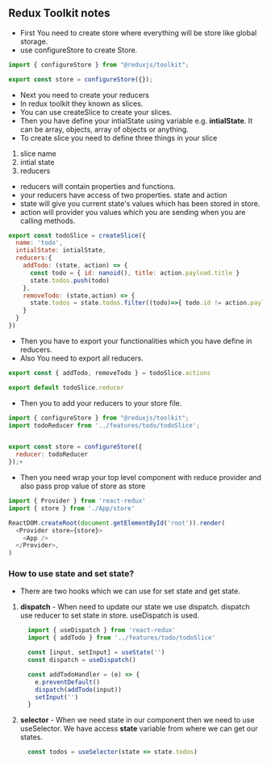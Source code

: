 ## Redux Toolkit notes

- First You need to create store where everything will be store like global storage.
- use configureStore to create Store.

```javascript
import { configureStore } from "@reduxjs/toolkit";

export const store = configureStore({});
```

- Next you need to create your reducers
- In redux toolkit they known as slices.
- You can use createSlice to create your slices.
- Then you have define your intialState using variable e.g. **intialState**. It can be array, objects, array of objects or anything.
- To create slice you need to define three things in your slice
 1. slice name 
 2. intial state
 3. reducers
- reducers will contain properties and functions.
- your reducers have access of two properties. state and action
- state will give you current state's values which has been stored in store.
- action will provider you values which you are sending when you are calling methods.


```javascript
export const todoSlice = createSlice({
  name: 'todo',
  intialState: intialState,
  reducers:{
    addTodo: (state, action) => {
      const todo = { id: nanoid(), title: action.payload.title }
      state.todos.push(todo)
    },
    removeTodo: (state,action) => {
      state.todos = state.todos.filter((todo)=>{ todo.id != action.payload.id })
    }
  }
})
```
- Then you have to export your functionalities which you have define in reducers.
- Also You need to export all reducers.

```javascript
export const { addTodo, removeTodo } = todoSlice.actions

export default todoSlice.reducer
```

- Then you to add your reducers to your store file.

```javascript
import { configureStore } from "@reduxjs/toolkit";
import todoReducer from '../features/todo/todoSlice';


export const store = configureStore({
  reducer: todoReducer
});+

```

- Then you need wrap your top level component with reduce provider and also pass prop value of store as store

```javascript
import { Provider } from 'react-redux'
import { store } from './App/store'

ReactDOM.createRoot(document.getElementById('root')).render(
  <Provider store={store}>
    <App />
  </Provider>,
)
```

### How to use state and set state?

- There are two hooks which we can use for set state and get state.
 1. **dispatch** - When need to update our state we use dispatch. dispatch use reducer to set state in store. useDispatch is used.
    ```javascript
      import { useDispatch } from 'react-redux'
      import { addTodo } from '../features/todo/todoSlice'

      const [input, setInput] = useState('')
      const dispatch = useDispatch()

      const addTodoHandler = (e) => {
        e.preventDefault()
        dispatch(addTodo(input))
        setInput('')
      }
    ```
  2. **selector** - When we need state in our component then we need to use useSelector. We have access **state** variable from where we can get our states.
      ```javascript
        const todos = useSelector(state => state.todos)
      ```